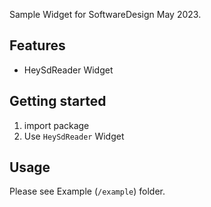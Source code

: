 <!--
This README describes the package. If you publish this package to pub.dev,
this README's contents appear on the landing page for your package.

For information about how to write a good package README, see the guide for
[writing package pages](https://dart.dev/guides/libraries/writing-package-pages).

For general information about developing packages, see the Dart guide for
[creating packages](https://dart.dev/guides/libraries/create-library-packages)
and the Flutter guide for
[developing packages and plugins](https://flutter.dev/developing-packages).
-->

Sample Widget for SoftwareDesign May 2023.

## Features

- HeySdReader Widget

## Getting started

1. import package
2. Use `HeySdReader` Widget

## Usage

Please see Example (`/example`) folder.
